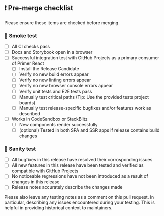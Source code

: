 ## ❗ Pre-merge checklist

Please ensure these items are checked before merging.

### 🔎 Smoke test

- [ ] All CI checks pass
- [ ] Docs and Storybook open in a browser
- [ ] Successful integration test with GitHub Projects as a primary consumer of Primer React
  - [ ] Install the Release Candidate
  - [ ] Verify no new build errors appear
  - [ ] Verify no new linting errors appear
  - [ ] Verify no new browser console errors appear
  - [ ] Verify unit tests and E2E tests pass
  - [ ] Manually test critical paths (Tip: Use the provided tests project boards)
  - [ ] Manually test release-specific bugfixes and/or features work as described
- [ ] Works in CodeSandbox or StackBlitz
  - [ ] New components render successfully
  - [ ] (optional) Tested in both SPA and SSR apps if release contains build changes

### 🤔 Sanity test

- [ ] All bugfixes in this release have resolved their corrosponding issues
- [ ] All new features in this release have been tested and verified as compatible with GitHub Projects
- [ ] No noticeable regressions have not been introduced as a result of changes in this release
- [ ] Release notes accurately describe the changes made

Please also leave any testing notes as a comment on this pull request. In particular, describing any issues encountered during your testing. This is helpful in providing historical context to maintainers.
